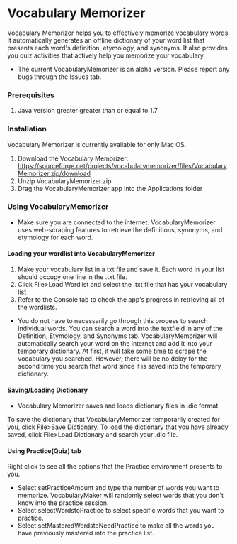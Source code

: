 # Vocabulary Memorizer

Vocabulary Memorizer helps you to effectively memorize vocabulary words. It automatically generates an offline dictionary of your word list that presents each word's definition, etymology, and synonyms. It also provides you quiz activities that actively help you memorize your vocabulary.

* The current VocabularyMemorizer is an alpha version. Please report any bugs through the Issues tab.

### Prerequisites

1. Java version greater greater than or equal to 1.7

### Installation

Vocabulary Memorizer is currently available for only Mac OS.

1. Download the Vocabulary Memorizer: https://sourceforge.net/projects/vocabularymemorizer/files/VocabularyMemorizer.zip/download
2. Unzip VocabularyMemorizer.zip
3. Drag the VocabularyMemorizer app into the Applications folder

### Using VocabularyMemorizer

* Make sure you are connected to the internet. VocabularyMemorizer uses web-scraping features to retrieve the definitions, synonyms, and etymology for each word. 

#### Loading your wordlist into VocabularyMemorizer

1. Make your vocabulary list in a txt file and save it.
    Each word in your list should occupy one line in the .txt file.
2. Click File>Load Wordlist and select the .txt file that has your vocabulary list
3. Refer to the Console tab to check the app's progress in retrieving all of the wordlists.

* You do not have to necessarily go through this process to search individual words. You can search a word into the textfield in any of the Definition, Etymology, and Synonyms tab. VocabularyMemorizer will automatically search your word on the internet and add it into your temporary dictionary. At first, it will take some time to scrape the vocabulary you searched. However, there will be no delay for the second time you search that word since it is saved into the temporary dictionary.

#### Saving/Loading Dictionary

* Vocabulary Memorizer saves and loads dictionary files in .dic format.

To save the dictionary that VocabularyMemorizer temporarily created for you, click File>Save Dictionary.
To load the dictionary that you have already saved, click File>Load Dictionary and search your .dic file.

#### Using Practice(Quiz) tab

Right click to see all the options that the Practice environment presents to you.
* Select setPracticeAmount and type the number of words you want to memorize. VocabularyMaker will randomly select words that you don't know into the practice session.
* Select selectWordstoPractice to select specific words that you want to practice.
* Select setMasteredWordstoNeedPractice to make all the words you have previously mastered into the practice list.
